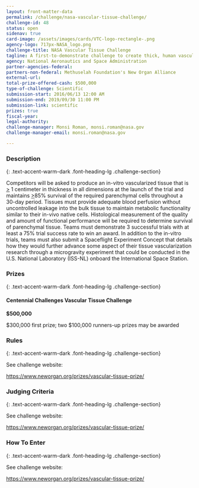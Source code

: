 ```yaml
---
layout: front-matter-data
permalink: /challenge/nasa-vascular-tissue-challenge/
challenge-id: 48
status: open
sidenav: true
card-image: /assets/images/cards/VTC-logo-rectangle-.png
agency-logo: 717px-NASA_logo.png
challenge-title: NASA Vascular Tissue Challenge
tagline: A first-to-demonstrate challenge to create thick, human vascularized organ tissue surviving 30 calendar days
agency: National Aeronautics and Space Administration
partner-agencies-federal: 
partners-non-federal: Methuselah Foundation's New Organ Alliance
external-url:
total-prize-offered-cash: $500,000
type-of-challenge: Scientific
submission-start: 2016/06/13 12:00 AM
submission-end: 2019/09/30 11:00 PM
submission-link: scientific
prizes: true
fiscal-year:
legal-authority:
challenge-manager: Monsi Roman, monsi.roman@nasa.gov
challenge-manager-email: monsi.roman@nasa.gov

---
```




<!-- Description start -->
### Description
{: .text-accent-warm-dark .font-heading-lg .challenge-section}

<div class="description">
                          <p>Competitors will be asked to produce an in-vitro vascularized tissue that is <span style="text-decoration: underline;">&gt;</span> 1 centimeter in thickness in all dimensions at the launch of the trial and maintains <span style="text-decoration: underline;">&gt;</span>85% survival of the required parenchymal cells throughout a 30-day period. Tissues must provide adequate blood perfusion without uncontrolled leakage into the bulk tissue to maintain metabolic functionality similar to their in-vivo native cells. Histological measurement of the quality and amount of functional performance will be required to determine survival of parenchymal tissue. Teams must demonstrate 3 successful trials with at least a 75% trial success rate to win an award. In addition to the in-vitro trials, teams must also submit a Spaceflight Experiment Concept that details how they would further advance some aspect of their tissue vascularization research through a microgravity experiment that could be conducted in the U.S. National Laboratory (ISS-NL) onboard the International Space Station.</p>
              </div>

<!-- Prizes start -->
### Prizes
{: .text-accent-warm-dark .font-heading-lg .challenge-section}

<div class="prize-item">
        <h4 class="text-primary">Centennial Challenges Vascular Tissue Challenge</h4>
                          <p class="prize"><strong>$500,000</strong></p>
                          <div class="description">
            $300,000 first prize; two $100,000 runners-up prizes may be awarded
          </div>
              </div>
          
<!-- Rules start -->
### Rules 
{: .text-accent-warm-dark .font-heading-lg .challenge-section}

<div class="text-left">
              <p>See challenge website:</p>
<p><span style="text-decoration: underline;"><a href="https://www.neworgan.org/prizes/vascular-tissue-prize/" target="_blank" rel="noopener">https://www.neworgan.org/prizes/vascular-tissue-prize/</a></span></p>
            </div>
            
<!-- Judging start -->
### Judging Criteria
{: .text-accent-warm-dark .font-heading-lg .challenge-section}

<div class="text-left">
              <p>See challenge website:</p>
<p><span style="text-decoration: underline;"><a href="https://www.neworgan.org/prizes/vascular-tissue-prize/" target="_blank" rel="noopener">https://www.neworgan.org/prizes/vascular-tissue-prize/</a></span></p>
            </div>
            
<!--  How To Enter start -->
### How To Enter
{: .text-accent-warm-dark .font-heading-lg .challenge-section}

<div class="text-left">
              <p>See challenge website:</p>
<p><span style="text-decoration: underline;"><a href="https://www.neworgan.org/prizes/vascular-tissue-prize/" target="_blank" rel="noopener">https://www.neworgan.org/prizes/vascular-tissue-prize/</a></span></p>
            </div>
